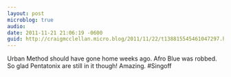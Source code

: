 ```yaml
---
layout: post
microblog: true
audio: 
date: 2011-11-21 21:06:19 -0600
guid: http://craigmcclellan.micro.blog/2011/11/22/t138815545461047297.html
---
```

Urban Method should have gone home weeks ago. Afro Blue was robbed. So glad Pentatonix are still in it though! Amazing. #Singoff
